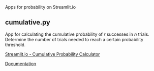 Apps for probability on Streamlit.io

## cumulative.py

App for calculating the cumulative probability of *r* successes in *n* trials.
Determine the number of trials needed to reach a certain probability threshold.

[Streamlit.io - Cumulative Probability Calculator](https://share.streamlit.io/hqn006/streamlit-probability/main/cumulative.py)

[Documentation](https://htmlpreview.github.io/?https://github.com/hqn006/streamlit-probability/blob/main/html/cumulative.html)
